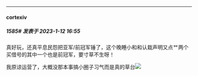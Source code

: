

*****

####  cortexiv  
##### 1585#       发表于 2023-1-12 16:55

真好玩，还真平息民怨把亚军/前冠军锤了，这个晚睡小和和认栽声明又点艹两个买借号的其中一个也是前冠军，要寸草不生呀！

我原谅运营了，大概没那本事搞小圈子习气而是真的草台<img src="https://static.saraba1st.com/image/smiley/face2017/037.png" referrerpolicy="no-referrer">

